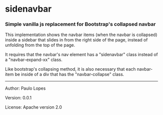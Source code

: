 # sidenavbar

### Simple vanilla js replacement for Bootstrap's collapsed navbar

This implementation shows the navbar items (when the navbar is collapsed) inside a sidebar that slides in from the right side of the page, instead of unfolding from the top of the page.

It requires that the navbar's nav element has a "sidenavbar" class instead of a "navbar-expand-xx" class.

Like bootstrap's collapsing method, it is also necessary that each navbar-item be inside of a div that has the "navbar-collapse" class.

---

Author: Paulo Lopes

Version: 0.0.1

License: Apache version 2.0

